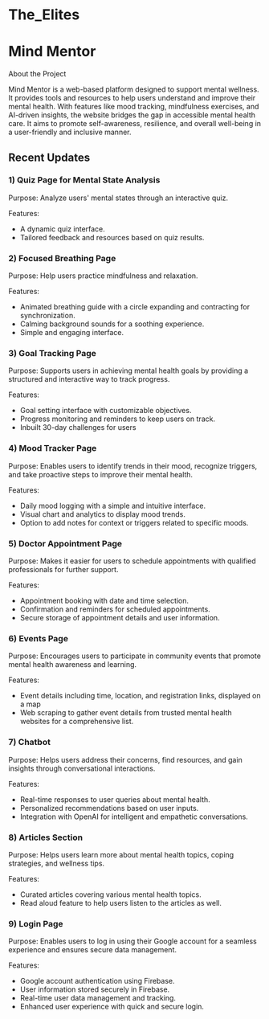 # The_Elites
# Mind Mentor

About the Project

Mind Mentor is a web-based platform designed to support mental wellness. It provides tools and resources to help users understand and improve their mental health. With features like mood tracking, mindfulness exercises, and AI-driven insights, the website bridges the gap in accessible mental health care. It aims to promote self-awareness, resilience, and overall well-being in a user-friendly and inclusive manner.

## Recent Updates

### 1) Quiz Page for Mental State Analysis

Purpose: Analyze users' mental states through an interactive quiz.

Features:
* A dynamic quiz interface.
* Tailored feedback and resources based on quiz results.

### 2) Focused Breathing Page

Purpose: Help users practice mindfulness and relaxation.

Features:
* Animated breathing guide with a circle expanding and contracting for synchronization.
* Calming background sounds for a soothing experience.
* Simple and engaging interface.

### 3) Goal Tracking Page

Purpose: Supports users in achieving mental health goals by providing a structured and interactive way to track progress.

Features:
* Goal setting interface with customizable objectives.
* Progress monitoring and reminders to keep users on track.
* Inbuilt 30-day challenges for users

### 4) Mood Tracker Page

Purpose: Enables users to identify trends in their mood, recognize triggers, and take proactive steps to improve their mental health.

Features:
* Daily mood logging with a simple and intuitive interface.
* Visual chart and analytics to display mood trends.
* Option to add notes for context or triggers related to specific moods.

### 5) Doctor Appointment Page

Purpose: Makes it easier for users to schedule appointments with qualified professionals for further support.

Features:
* Appointment booking with date and time selection.
* Confirmation and reminders for scheduled appointments.
* Secure storage of appointment details and user information.

### 6) Events Page

Purpose: Encourages users to participate in community events that promote mental health awareness and learning.

Features:
* Event details including time, location, and registration links, displayed on a map
* Web scraping to gather event details from trusted mental health websites for a comprehensive list.

### 7) Chatbot

Purpose: Helps users address their concerns, find resources, and gain insights through conversational interactions.

Features:
* Real-time responses to user queries about mental health.
* Personalized recommendations based on user inputs.
* Integration with OpenAI for intelligent and empathetic conversations.

### 8) Articles Section

Purpose: Helps users learn more about mental health topics, coping strategies, and wellness tips.

Features:
* Curated articles covering various mental health topics.
* Read aloud feature to help users listen to the articles as well.

### 9) Login Page

Purpose: Enables users to log in using their Google account for a seamless experience and ensures secure data management.

Features:
* Google account authentication using Firebase.
* User information stored securely in Firebase.
* Real-time user data management and tracking.
* Enhanced user experience with quick and secure login.





